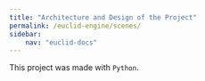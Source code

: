 ```yaml
---
title: "Architecture and Design of the Project"
permalink: /euclid-engine/scenes/
sidebar:
    nav: "euclid-docs"
---
```


This project was made with ```Python```.